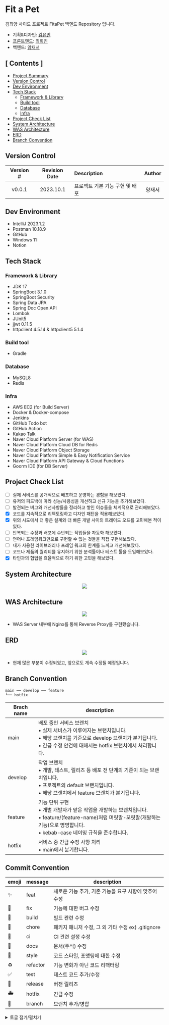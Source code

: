 # Fit a Pet
김최양 사이드 프로젝트 FitaPet 백엔드 Repository 입니다.

- 기획&디자인: [김유빈](https://github.com/youvebeen09)
- [프론트엔드](https://github.com/KCY-Fit-a-Pet/fit-a-pet-client): [최희진](https://github.com/heejinnn)
- 백엔드: [양재서](https://github.com/psychology50)

## [ Contents ]
- [Project Summary](#project-summary)
- [Version Control](#version-control)
- [Dev Environment](#dev-environment)
- [Tech Stack](#tech-stack)
    - [Framework & Library](#framework--library)
    - [Build tool](#build-tool)
    - [Database](#database)
    - [Infra](#infra)
- [Project Check List](#project-check-list)
- [System Architecture](#system-architecture)
- [WAS Architecture](#was-architecture)
- [ERD](#erd)
- [Branch Convention](#branch-convention)

## Version Control
| Version # | Revision Date | Description         | Author |
|:---------:|:-------------:|:--------------------|:------:|
|  v0.0.1   |   2023.10.1   | 프로젝트 기본 기능 구현 및 배포  | 양재서 |

## Dev Environment
- IntelliJ 2023.1.2
- Postman 10.18.9
- GitHub 
- Windows 11
- Notion

## Tech Stack
### Framework & Library
- JDK 17
- SpringBoot 3.1.0
- SpringBoot Security
- Spring Data JPA
- Spring Doc Open API  
- Lombok 
- JUnit5
- jjwt 0.11.5
- httpclient 4.5.14 & httpclient5 5.1.4 

### Build tool
- Gradle

### Database
- MySQL8
- Redis

### Infra
- AWS EC2 (for Build Server)
- Docker & Docker-compose
- Jenkins
- GitHub Todo bot
- GitHub Action
- Kakao Talk
- Naver Cloud Platform Server (for WAS)
- Naver Cloud Platform Cloud DB for Redis
- Naver Cloud Platform Object Storage
- Naver Cloud Platform Simple & Easy Notification Service
- Naver Cloud Platform API Gateway & Cloud Functions
- Goorm IDE (for DB Server)

## Project Check List
- [ ] 실제 서비스를 공개적으로 배포하고 운영하는 경험을 해보았다.
- [ ] 유저의 피드백에 따라 성능/사용성을 개선하고 신규 기능을 추가해보았다.
- [ ] 발견되는 버그와 개선사항들을 정리하고 쌓인 이슈들을 체계적으로 관리해보았다.
- [X] 코드를 지속적으로 리팩토링하고 디자인 패턴을 적용해보았다.
- [X] 위의 시도에서 더 좋은 설계와 더 빠른 개발 사이의 트레이드 오프를 고민해본 적이 있다.
- [ ] 반복되는 수정과 배포에 수반되는 작업들을 자동화 해보았다.
- [ ] 언어나 프레임워크만으로 구현할 수 없는 것들을 직접 구현해보았다.
- [ ] 내가 사용한 라이브러리나 프레임 워크의 한계를 느끼고 개선해보았다.
- [ ] 코드나 제품의 퀄리티를 유지하기 위한 분석툴이나 테스트 툴을 도입해보았다.
- [X] 타인과의 협업을 효율적으로 하기 위한 고민을 해보았다.

## System Architecture
<div align="center"><img src="https://github.com/KCY-Fit-a-Pet/fit-a-pet-client/assets/96044622/08a48299-460b-46c9-ac83-ac7aec15d73c"></img></div>

## WAS Architecture
<div align="center"><img src="https://github.com/KCY-Fit-a-Pet/fit-a-pet-client/assets/96044622/81ec4e4b-8a15-4a26-a8ff-96022dfde03f"></img></div>

- WAS Server 내부에 Nginx를 통해 Reverse Proxy를 구현했습니다.

## ERD
<div align="center"><img src="https://github.com/KCY-Fit-a-Pet/fit-a-pet-server/assets/96044622/9b75726d-1695-4459-8c3f-72f664d6d036"></img></div>

- 현재 많은 부분이 수정되었고, 앞으로도 계속 수정될 예정입니다.

## Branch Convention

```
main ── develop ── feature
└── hotfix
```

| Brach name | description                                                                                                                               |
| --- |-------------------------------------------------------------------------------------------------------------------------------------------|
| main | 배포 중인 서비스 브랜치 <br/> • 실제 서비스가 이루어지는 브랜치입니다. <br/> • 해당 브랜치를 기준으로 develop 브랜치가 분기됩니다.<br/> • 긴급 수정 안건에 대해서는 hotfix 브랜치에서 처리합니다.            |
| develop | 작업 브랜치 <br/> • 개발, 테스트, 릴리즈 등 배포 전 단계의 기준이 되는 브랜치입니다. <br/> • 프로젝트의 default 브랜치입니다. <br/> • 해당 브랜치에서 feature 브랜치가 분기됩니다.                  |
| feature | 기능 단위 구현 <br/> • 개별 개발자가 맡은 작업을 개발하는 브랜치입니다. <br/> • feature/(feature-name)처럼 머릿말-꼬릿말(개발하는 기능)으로 명명합니다. <br/> • kebab-case 네이밍 규칙을 준수합니다. |
| hotfix | 서비스 중 긴급 수정 사항 처리 <br/> • main에서 분기합니다. |

## Commit Convention

| emoji | message | description |
| --- | --- | --- |
| :sparkles: | feat | 새로운 기능 추가, 기존 기능을 요구 사항에 맞추어 수정 |
| :bug: | fix | 기능에 대한 버그 수정 |
| :green_heart: | build | 빌드 관련 수정 |
| :pushpin: | chore | 패키지 매니저 수정, 그 외 기타 수정 ex) .gitignore |
| :construction_worker: | ci | CI 관련 설정 수정 |
| :closed_book: | docs | 문서(주석) 수정 |
| :art: | style | 코드 스타일, 포맷팅에 대한 수정 |
| :recycle: | refactor | 기능 변화가 아닌 코드 리팩터링 |
| :white_check_mark: | test | 테스트 코드 추가/수정 |
| :bookmark: | release | 버전 릴리즈 |
| :ambulance: | hotfix | 긴급 수정 |
| :twisted_rightwards_arrows: | branch | 브랜치 추가/병합 |

<details>
<summary>토글 접기/펼치기</summary>
<div markdown="1">
    - [ ]  `**feat : 회원가입 API 구현**`과 같이 `**머릿말: 내용**` 형식으로 작성합니다.
    - [ ]  refactoring의 경우 기능 변화 없이 구조 개선을 하는 경우 사용합니다.
    - [ ]  여러 작업을 동시 실행한 경우 한 줄에 한 내용씩 입력합니다. 순서는 메인이 된 작업을 우선으로 둡니다.
        
        ```
        - ❌ 잘못된 예시_1
        feat: 버튼 컴포넌트 구현, API 중복 요청 현상 해결
        
        - ❌ 잘못된 예시_2
        feat: 버튼 컴포넌트 구현 || fix: API 중복 요청 현상 해결
        
        - ⭕ 올바른 예시
        feat: 버튼 컴포넌트 구현
        fix: API 중복 요청 현상 해결
        ```
</div>
</details>

